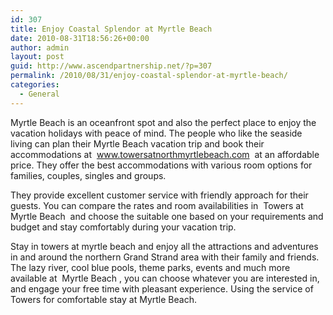 ```yaml
---
id: 307
title: Enjoy Coastal Splendor at Myrtle Beach
date: 2010-08-31T18:56:26+00:00
author: admin
layout: post
guid: http://www.ascendpartnership.net/?p=307
permalink: /2010/08/31/enjoy-coastal-splendor-at-myrtle-beach/
categories:
  - General
---
```

Myrtle Beach is an oceanfront spot and also the perfect place to enjoy the vacation holidays with peace of mind. The people who like the seaside living can plan their Myrtle Beach vacation trip and book their accommodations at &nbsp;www.towersatnorthmyrtlebeach.com&nbsp; at an affordable price. They offer the best accommodations with various room options for families, couples, singles and groups.

They provide excellent customer service with friendly approach for their guests. You can compare the rates and room availabilities in &nbsp;Towers at Myrtle Beach&nbsp; and choose the suitable one based on your requirements and budget and stay comfortably during your vacation trip.

Stay in towers at myrtle beach and enjoy all the attractions and adventures in and around the northern Grand Strand area with their family and friends. The lazy river, cool blue pools, theme parks, events and much more available at &nbsp;Myrtle Beach&nbsp;, you can choose whatever you are interested in, and engage your free time with pleasant experience. Using the service of Towers for comfortable stay at Myrtle Beach.